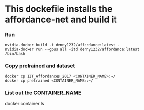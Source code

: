 # This dockefile installs the affordance-net and build it

### Run
```console
nvidia-docker build -t denny1232/affordance:latest .
nvidia-docker run --gpus all -itd denny1232/affordance:latest /bin/bash
```

### Copy pretrained and dataset
```console
docker cp IIT_Affordances_2017 <CONTAINER_NAME>:~/
docker cp pretrained <CONTAINER_NAME>:~/
```

### List out the CONTAINER_NAME
docker container ls

